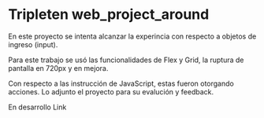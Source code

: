 # Tripleten web_project_around

En este proyecto se intenta alcanzar la experincia con respecto a objetos de ingreso (input).

Para este trabajo se usó las funcionalidades de Flex y Grid, la ruptura de pantalla en 720px y en mejora.

Con respecto a las instrucción de JavaScript, estas fueron otorgando acciones. 
Lo adjunto el proyecto para su evalución y feedback.

En desarrollo
Link